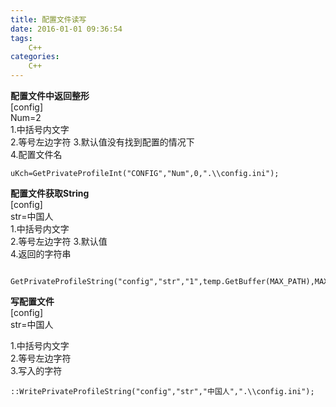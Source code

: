 ```yaml
---
title: 配置文件读写
date: 2016-01-01 09:36:54
tags:
	C++ 
categories: 
	C++
---
```


**配置文件中返回整形**  
[config]   
Num=2  
1.中括号内文字  
2.等号左边字符 
3.默认值没有找到配置的情况下  
4.配置文件名
```
uKch=GetPrivateProfileInt("CONFIG","Num",0,".\\config.ini");
```
**配置文件获取String**  
[config]  
str=中国人  
1.中括号内文字  
2.等号左边字符 
3.默认值  
4.返回的字符串  
```

GetPrivateProfileString("config","str","1",temp.GetBuffer(MAX_PATH),MAX_PATH,".\\config.ini");
```
**写配置文件**  
[config]  
str=中国人  

1.中括号内文字  
2.等号左边字符  
3.写入的字符  
```
::WritePrivateProfileString("config","str","中国人",".\\config.ini");
```

